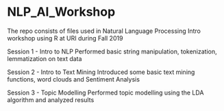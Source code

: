 # NLP_AI_Workshop
The repo consists of files used in Natural Language Processing Intro workshop using R at URI during Fall 2019

Session 1 - Intro to NLP
Performed basic string manipulation, tokenization, lemmatization on text data

Session 2 - Intro to Text Mining
Introduced some basic text mining functions, word clouds and Sentiment Analysis

Session 3 - Topic Modelling
Performed topic modelling using the LDA algorithm and analyzed results
